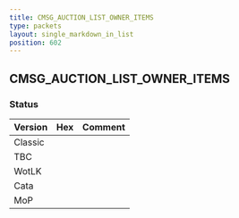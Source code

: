 ```yaml
---
title: CMSG_AUCTION_LIST_OWNER_ITEMS
type: packets
layout: single_markdown_in_list
position: 602
---
```


## CMSG_AUCTION_LIST_OWNER_ITEMS

### Status

Version | Hex | Comment
---------- | ---------- | ---------- 
Classic |  |  
TBC |  |  
WotLK |  |  
Cata |  |  
MoP |  |  
